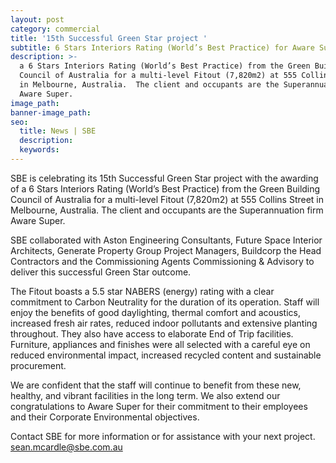 ```yaml
---
layout: post
category: commercial
title: '15th Successful Green Star project '
subtitle: 6 Stars Interiors Rating (World’s Best Practice) for Aware Super
description: >-
  a 6 Stars Interiors Rating (World’s Best Practice) from the Green Building
  Council of Australia for a multi-level Fitout (7,820m2) at 555 Collins Street
  in Melbourne, Australia.  The client and occupants are the Superannuation firm
  Aware Super.
image_path:
banner-image_path:
seo:
  title: News | SBE
  description:
  keywords:
---
```

SBE is celebrating its 15th Successful Green Star project with the awarding of a 6 Stars Interiors Rating (World’s Best Practice) from the Green Building Council of Australia for a multi-level Fitout (7,820m2) at 555 Collins Street in Melbourne, Australia.  The client and occupants are the Superannuation firm Aware Super.

SBE collaborated with Aston Engineering Consultants, Future Space Interior Architects, Generate Property Group Project Managers, Buildcorp the Head Contractors and the Commissioning Agents Commissioning & Advisory to deliver this successful Green Star outcome.

The Fitout boasts a 5.5 star NABERS (energy) rating with a clear commitment to Carbon Neutrality for the duration of its operation. Staff will enjoy the benefits of good daylighting, thermal comfort and acoustics, increased fresh air rates, reduced indoor pollutants and extensive planting throughout.  They also have access to elaborate End of Trip facilities.  Furniture, appliances and finishes were all selected with a careful eye on reduced environmental impact, increased recycled content and sustainable procurement.

We are confident that the staff will continue to benefit from these new, healthy, and vibrant facilities in the long term. We also extend our congratulations to Aware Super for their commitment to their employees and their Corporate Environmental objectives.

Contact SBE for more information or for assistance with your next project. sean.mcardle@sbe.com.au

&nbsp;